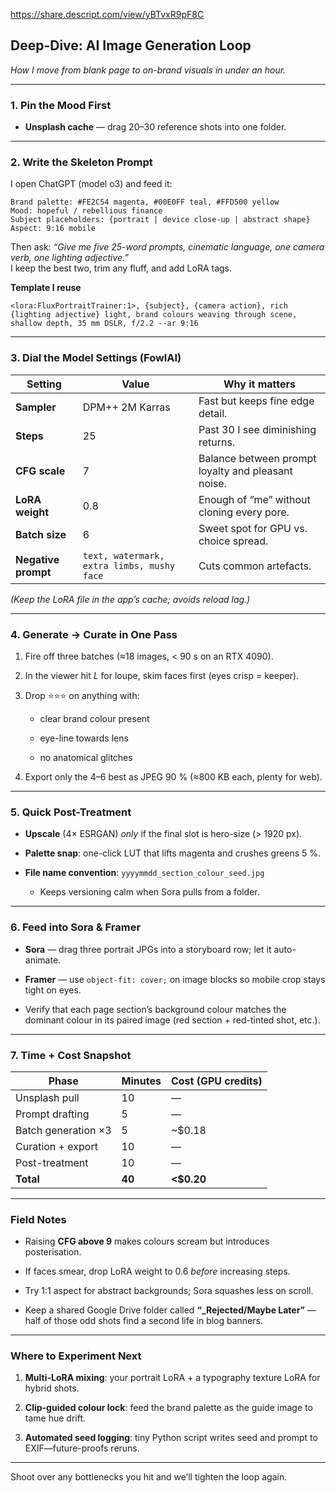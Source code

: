 https://share.descript.com/view/yBTvxR9pF8C 


## Deep-Dive: AI Image Generation Loop

_How I move from blank page to on-brand visuals in under an hour._

---

### 1. Pin the Mood First

- **Unsplash cache** — drag 20–30 reference shots into one folder.

---

### 2. Write the Skeleton Prompt

I open ChatGPT (model o3) and feed it:

```
Brand palette: #FE2C54 magenta, #00E0FF teal, #FFD500 yellow  
Mood: hopeful / rebellious finance  
Subject placeholders: {portrait | device close-up | abstract shape}  
Aspect: 9:16 mobile  
```

Then ask: _“Give me five 25-word prompts, cinematic language, one camera verb, one lighting adjective.”_  
I keep the best two, trim any fluff, and add LoRA tags.

**Template I reuse**

```
<lora:FluxPortraitTrainer:1>, {subject}, {camera action}, rich {lighting adjective} light, brand colours weaving through scene, shallow depth, 35 mm DSLR, f/2.2 --ar 9:16
```

---

### 3. Dial the Model Settings (FowlAI)

|Setting|Value|Why it matters|
|---|---|---|
|**Sampler**|DPM++ 2M Karras|Fast but keeps fine edge detail.|
|**Steps**|25|Past 30 I see diminishing returns.|
|**CFG scale**|7|Balance between prompt loyalty and pleasant noise.|
|**LoRA weight**|0.8|Enough of “me” without cloning every pore.|
|**Batch size**|6|Sweet spot for GPU vs. choice spread.|
|**Negative prompt**|`text, watermark, extra limbs, mushy face`|Cuts common artefacts.|

_(Keep the LoRA file in the app’s cache; avoids reload lag.)_

---

### 4. Generate → Curate in One Pass

1. Fire off three batches (≈18 images, < 90 s on an RTX 4090).
    
2. In the viewer hit _L_ for loupe, skim faces first (eyes crisp = keeper).
    
3. Drop ⭐⭐⭐ on anything with:
    
    - clear brand colour present
        
    - eye-line towards lens
        
    - no anatomical glitches
        
4. Export only the 4–6 best as JPEG 90 % (≈800 KB each, plenty for web).
    

---

### 5. Quick Post-Treatment

- **Upscale** (4× ESRGAN) _only_ if the final slot is hero-size (> 1920 px).
    
- **Palette snap**: one-click LUT that lifts magenta and crushes greens 5 %.
    
- **File name convention**: `yyyymmdd_section_colour_seed.jpg`
    
    - Keeps versioning calm when Sora pulls from a folder.
        

---

### 6. Feed into Sora & Framer

- **Sora** — drag three portrait JPGs into a storyboard row; let it auto-animate.
    
- **Framer** — use `object-fit: cover;` on image blocks so mobile crop stays tight on eyes.
    
- Verify that each page section’s background colour matches the dominant colour in its paired image (red section + red-tinted shot, etc.).
    

---

### 7. Time + Cost Snapshot

|Phase|Minutes|Cost (GPU credits)|
|---|---|---|
|Unsplash pull|10|—|
|Prompt drafting|5|—|
|Batch generation ×3|5|~$0.18|
|Curation + export|10|—|
|Post-treatment|10|—|
|**Total**|**40**|**<$0.20**|

---

### Field Notes

- Raising **CFG above 9** makes colours scream but introduces posterisation.
    
- If faces smear, drop LoRA weight to 0.6 _before_ increasing steps.
    
- Try 1:1 aspect for abstract backgrounds; Sora squashes less on scroll.
    
- Keep a shared Google Drive folder called **“_Rejected/Maybe Later”** — half of those odd shots find a second life in blog banners.
    

---

### Where to Experiment Next

1. **Multi-LoRA mixing**: your portrait LoRA + a typography texture LoRA for hybrid shots.
    
2. **Clip-guided colour lock**: feed the brand palette as the guide image to tame hue drift.
    
3. **Automated seed logging**: tiny Python script writes seed and prompt to EXIF—future-proofs reruns.
    

---

Shoot over any bottlenecks you hit and we’ll tighten the loop again.
